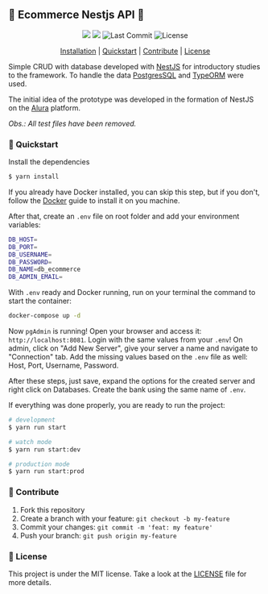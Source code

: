 ## :shopping_cart: Ecommerce Nestjs API :shopping_cart:

<p align="center">
<img src='https://img.shields.io/github/languages/count/munyrasirio/nestjs-ecommerce-api?style=for-the-badge'>
<img src='https://img.shields.io/github/languages/code-size/munyrasirio/nestjs-ecommerce-api?style=for-the-badge'>
<img src="https://img.shields.io/github/last-commit/munyrasirio/nestjs-ecommerce-api?style=for-the-badge" alt="Last Commit" />
<img src="https://img.shields.io/github/license/munyrasirio/nestjs-ecommerce-api?style=for-the-badge" alt="License" />
</p>

<p align="center"> 
  <a href="#install">Installation</a> | <a href="#quickstart">Quickstart</a> | <a href="#contribute">Contribute</a> | <a href="#license">License</a>
</p>

Simple CRUD with database developed with [NestJS](https://nestjs.com/) for introductory studies to the framework. To handle the data [PostgresSQL](https://www.postgresql.org/) and [TypeORM](https://typeorm.io/) were used.

The initial idea of ​​the prototype was developed in the formation of NestJS on the [Alura](https://www.alura.com.br/) platform.

_Obs.: All test files have been removed._

### :rocket: Quickstart <span id='quickstart'></span>

Install the dependencies

```bash
$ yarn install
```

If you already have Docker installed, you can skip this step, but if you don't, follow the [Docker](https://docs.docker.com/get-docker/) guide to install it on you machine.

After that, create an `.env` file on root folder and add your environment variables:

```bash
DB_HOST=
DB_PORT=
DB_USERNAME=
DB_PASSWORD=
DB_NAME=db_ecommerce
DB_ADMIN_EMAIL=
```

With `.env` ready and Docker running, run on your terminal the command to start the container:

```bash
docker-compose up -d
```

Now `pgAdmin` is running! Open your browser and access it: `http://localhost:8081`. Login with the same values from your `.env`!
On admin, click on "Add New Server", give your server a name and navigate to "Connection" tab. Add the missing values based on the `.env` file as well: Host, Port, Username, Password.

After these steps, just save, expand the options for the created server and right click on Databases. Create the bank using the same name of `.env`.

If everything was done properly, you are ready to run the project:

```bash
# development
$ yarn run start

# watch mode
$ yarn run start:dev

# production mode
$ yarn run start:prod
```

### :hugs: Contribute <span id='contribute'></span>

1. Fork this repository
2. Create a branch with your feature: `git checkout -b my-feature`
3. Commit your changes: `git commit -m 'feat: my feature'`
4. Push your branch: `git push origin my-feature`

### :page_with_curl: License <span id='license'></span>

This project is under the MIT license. Take a look at the [LICENSE](https://github.com/munyrasirio/nestjs-ecommerce-api/blob/main/LICENSE) file for more details.
